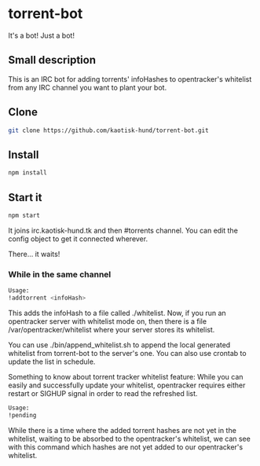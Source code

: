 # torrent-bot

It's a bot! Just a bot!

## Small description
This is an IRC bot for adding torrents' infoHashes to opentracker's whitelist from any IRC channel you want to plant your bot.

## Clone
```bash
git clone https://github.com/kaotisk-hund/torrent-bot.git
```

## Install

```bash
npm install
```

## Start it
```bash
npm start
```

It joins irc.kaotisk-hund.tk and then #torrents channel. You can edit the config object to get it connected wherever.

There... it waits!

### While in the same channel
```bash
Usage:
!addtorrent <infoHash>
```

This adds the infoHash to a file called ./whitelist. Now, if you run an opentracker server
with whitelist mode on, then there is a file /var/opentracker/whitelist where your server
stores its whitelist.

You can use ./bin/append_whitelist.sh to append the local generated whitelist from torrent-bot
to the server's one. You can also use crontab to update the list in schedule.

Something to know about torrent tracker whitelist feature:
While you can easily and successfully update your whitelist, opentracker requires either restart
or SIGHUP signal in order to read the refreshed list.

```bash
Usage:
!pending
```

While there is a time where the added torrent hashes are not yet in the whitelist, waiting to be absorbed to the opentracker's whitelist, we can see with this command which hashes are not yet added to our opentracker's whitelist.
